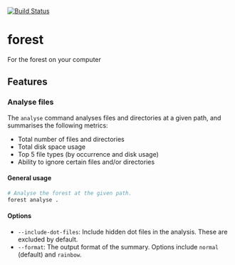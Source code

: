 [![Build Status](https://travis-ci.com/robinmitra/forest.svg?branch=master)](https://travis-ci.com/robinmitra/forest)

# forest
For the forest on your computer

## Features

### Analyse files

The `analyse` command analyses files and directories at a given path, and summarises the following
metrics:
* Total number of files and directories
* Total disk space usage
* Top 5 file types (by occurrence and disk usage)
* Ability to ignore certain files and/or directories

#### General usage

```bash
# Analyse the forest at the given path.
forest analyse .
```

#### Options

* `--include-dot-files`: Include hidden dot files in the analysis. These are excluded by default.
* `--format`: The output format of the summary. Options include `normal` (default) and `rainbow`.
